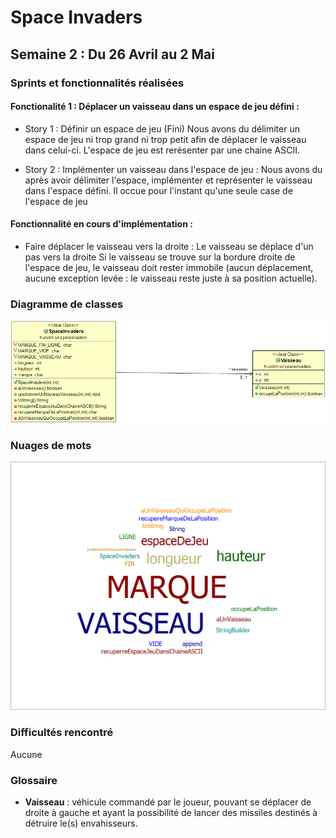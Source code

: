 # Space Invaders

## Semaine 2 : Du 26 Avril au 2 Mai ##
  
  ### Sprints et fonctionnalités réalisées 

 #### Fonctionalité 1 : Déplacer un vaisseau dans un espace de jeu défini : 

   - Story 1 : Définir un espace de jeu (Fini) 
        Nous avons du délimiter un espace de jeu ni trop grand ni trop petit afin de déplacer le vaisseau dans celui-ci.
        L'espace de jeu est rerésenter par une chaine ASCII. 
        
   - Story 2 : Implémenter un vaisseau dans l'espace de jeu : 
        Nous avons du après avoir délimiter l'espace, implémenter et représenter le vaisseau dans l'espace défini. 
        Il occue pour l'instant qu'une seule case de l'espace de jeu 

#### Fonctionnalité en cours d'implémentation :
  
  - Faire déplacer le vaisseau vers la droite :
        Le vaisseau se déplace d'un pas vers la droite 
        Si le vaisseau se trouve sur la bordure droite de l'espace de jeu, le vaisseau doit rester immobile (aucun déplacement, aucune exception levée : le vaisseau reste juste à sa position actuelle).
        
       
       
### Diagramme de classes 
![Diagrammes de classes de la semaine 2](./Images/Diagramme_classe_1.png)



### Nuages de mots 
![Nuage de mots de la semaine 2](./Images/NuageDeMots.png)

### Difficultés rencontré 
Aucune 

### Glossaire 
* **Vaisseau** :  véhicule commandé par le joueur, pouvant se déplacer de droite à gauche et ayant la possibilité de lancer des missiles destinés à détruire le(s) envahisseurs.
        
        
        
        
        
        
        

